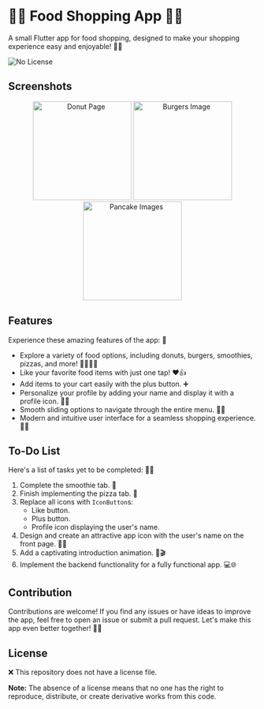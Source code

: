 # 🍔🍕 Food Shopping App 🥤🛒

A small Flutter app for food shopping, designed to make your shopping experience easy and enjoyable! 🌟✨

![No License](https://img.shields.io/badge/License-None-red?style=flat-square)

## Screenshots

<p align="center">
  <img src="https://github.com/Skizzy-create/Food-Shopping-App/assets/112803348/498c9c24-9782-4a7b-bb8e-274b2ea4ba38" alt="Donut Page" width="200">
  <img src="https://github.com/Skizzy-create/Food-Shopping-App/assets/112803348/d9a0152f-f08f-4b8c-81be-16f72d480a62" alt="Burgers Image" width="200">
  <img src="https://github.com/Skizzy-create/Food-Shopping-App/assets/112803348/848f8277-c3be-4b23-a01f-161340896145" alt="Pancake Images" width="200">
</p>

## Features

Experience these amazing features of the app: 🌟

- Explore a variety of food options, including donuts, burgers, smoothies, pizzas, and more! 🍩🍔🥤🍕
- Like your favorite food items with just one tap! ❤️👍
- Add items to your cart easily with the plus button. ➕
- Personalize your profile by adding your name and display it with a profile icon. 👤✨
- Smooth sliding options to navigate through the entire menu. 📜🚀
- Modern and intuitive user interface for a seamless shopping experience. 🌟💫

## To-Do List

Here's a list of tasks yet to be completed: 📝✅

1. Complete the smoothie tab. 🥤
2. Finish implementing the pizza tab. 🍕
3. Replace all icons with `IconButton`s:
   - Like button.
   - Plus button.
   - Profile icon displaying the user's name. 
4. Design and create an attractive app icon with the user's name on the front page. 🎨📱
5. Add a captivating introduction animation. 🌟🎬
6. Implement the backend functionality for a fully functional app. 💻🌐

## Contribution

Contributions are welcome! If you find any issues or have ideas to improve the app, feel free to open an issue or submit a pull request. Let's make this app even better together! 🚀🤝

## License

❌ This repository does not have a license file.

**Note:** The absence of a license means that no one has the right to reproduce, distribute, or create derivative works from this code.

